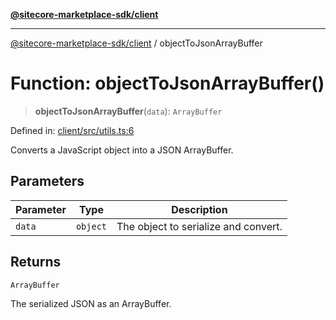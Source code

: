 [**@sitecore-marketplace-sdk/client**](../README.md)

***

[@sitecore-marketplace-sdk/client](../README.md) / objectToJsonArrayBuffer

# Function: objectToJsonArrayBuffer()

> **objectToJsonArrayBuffer**(`data`): `ArrayBuffer`

Defined in: [client/src/utils.ts:6](https://github.com/Sitecore/sitecore-marketplace-sdk/blob/688f537c0b6c422cf8b1a4f05e879f688e51e92b/packages/client/src/utils.ts#L6)

Converts a JavaScript object into a JSON ArrayBuffer.

## Parameters

| Parameter | Type | Description |
| ------ | ------ | ------ |
| `data` | `object` | The object to serialize and convert. |

## Returns

`ArrayBuffer`

The serialized JSON as an ArrayBuffer.
